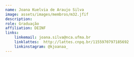 ```yaml
---
name: Joana Kuelvia de Araujo Silva
image: assets/images/membros/m32.jfif
description: 
role: Graduação
affiliation: DEINF
links:
	linkemail: joana.silva@nca.ufma.br
	linklattes:  http://lattes.cnpq.br/1155970797185692
	linkinstagram: @kjoanaa_
---
```


